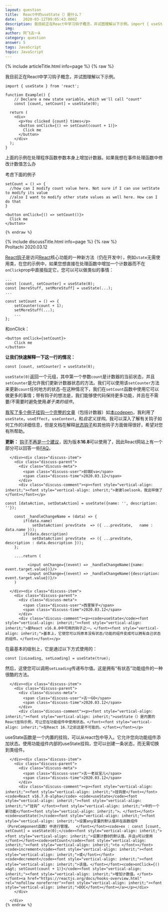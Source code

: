 ```yaml
---
layout: question
title:  React中的useState（）是什么？
date:   2020-03-12T09:05:43.000Z
description: 我目前正在React中学习钩子概念，并试图理解以下示例。import { useState } from 'react';function Exa...
img: 
author: 阿飞古一A
category: question
answer: 5
tags: JavaScript
topic: JavaScript
---
```

<div class="article-root">
  <div class="article">
    {% include articleTitle.html info=page %}
    {% raw %}
    <div class="article-content"><p><font style="vertical-align: inherit;"><font style="vertical-align: inherit;">我目前正在React中学习钩子概念，并试图理解以下示例。</font></font></p>

<pre><code>import { useState } from 'react';<font></font>
<font></font>
function Example() {<font></font>
    // Declare a new state variable, which we'll call "count"<font></font>
    const [count, setCount] = useState(0);<font></font>
<font></font>
  return (<font></font>
    &lt;div&gt;<font></font>
      &lt;p&gt;You clicked {count} times&lt;/p&gt;<font></font>
      &lt;button onClick={() =&gt; setCount(count + 1)}&gt;<font></font>
        Click me<font></font>
      &lt;/button&gt;<font></font>
    &lt;/div&gt;<font></font>
  );<font></font>
}<font></font>
</code></pre>

<p><font style="vertical-align: inherit;"><font style="vertical-align: inherit;">上面的示例在处理程序函数参数本身上增加计数器。</font><font style="vertical-align: inherit;">如果我想在事件处理函数中修改计数值怎么办</font></font></p>

<p><font style="vertical-align: inherit;"><font style="vertical-align: inherit;">考虑下面的例子</font></font></p>

<pre><code>setCount = () =&gt; {<font></font>
  //how can I modify count value here. Not sure if I can use setState to modify its value<font></font>
  //also I want to modify other state values as well here. How can I do that<font></font>
}<font></font>
<font></font>
&lt;button onClick={() =&gt; setCount()}&gt;<font></font>
  Click me<font></font>
&lt;/button&gt;<font></font>
</code></pre></div>
    {% endraw %}
  </div>

  <div class="discuss-wrapper">
    {% include discussTitle.html info=page %}
    {% raw %}
    <div class="discuss-item">
        <div class="discuss-parent">
          <div class="discuss-meta">
            <span class="discuss-user">ProItachi</span>
            <span class="discuss-time">2020.03.12</span>
          </div>
          <div class="discuss-comment"><p><a href="https://reactjs.org/docs/hooks-overview.html" rel="noreferrer"><font style="vertical-align: inherit;"><font style="vertical-align: inherit;">React钩子</font></font></a><font style="vertical-align: inherit;"><font style="vertical-align: inherit;">是访问</font><a href="https://reactjs.org/docs/hooks-overview.html" rel="noreferrer"><font style="vertical-align: inherit;">React</font></a><font style="vertical-align: inherit;">核心功能的一种新方法（仍在开发中），例如</font></font><code>state</code><font style="vertical-align: inherit;"><font style="vertical-align: inherit;">无需使用类，在您的示例中，如果您想直接在处理函数中增加一个计数器而不在</font></font><code>onClick</code><font style="vertical-align: inherit;"><font style="vertical-align: inherit;">prop中</font><font style="vertical-align: inherit;">直接指定它</font><font style="vertical-align: inherit;">，您可以可以做类似的事情：</font></font></p>

<pre><code>...<font></font>
const [count, setCounter] = useState(0);<font></font>
const [moreStuff, setMoreStuff] = useState(...);<font></font>
...<font></font>
<font></font>
const setCount = () =&gt; {<font></font>
    setCounter(count + 1);<font></font>
    setMoreStuff(...);<font></font>
    ...<font></font>
};<font></font>
</code></pre>

<p><font style="vertical-align: inherit;"><font style="vertical-align: inherit;">和onClick：</font></font></p>

<pre><code>&lt;button onClick={setCount}&gt;<font></font>
    Click me<font></font>
&lt;/button&gt;<font></font>
</code></pre>

<p><strong><font style="vertical-align: inherit;"><font style="vertical-align: inherit;">让我们快速解释一下这一行的情况：</font></font></strong></p>

<pre><code>const [count, setCounter] = useState(0);
</code></pre>

<p><code>useState(0)</code><font style="vertical-align: inherit;"><font style="vertical-align: inherit;">返回一个元组，其中第一个参数</font></font><code>count</code><font style="vertical-align: inherit;"><font style="vertical-align: inherit;">是计数器的当前状态，并且</font></font><code>setCounter</code><font style="vertical-align: inherit;"><font style="vertical-align: inherit;">是允许我们更新计数器状态的方法。</font><font style="vertical-align: inherit;">我们可以使用该</font></font><code>setCounter</code><font style="vertical-align: inherit;"><font style="vertical-align: inherit;">方法来更新</font></font><code>count</code><font style="vertical-align: inherit;"><font style="vertical-align: inherit;">任何地方</font><font style="vertical-align: inherit;">的状态</font><font style="vertical-align: inherit;">-在这种情况下，我们在</font></font><code>setCount</code><font style="vertical-align: inherit;"><font style="vertical-align: inherit;">函数中</font><font style="vertical-align: inherit;">使用它</font><font style="vertical-align: inherit;">可以做更多的事情；</font><font style="vertical-align: inherit;">带有钩子的想法是，我们能够使代码保持更多功能，并且</font><font style="vertical-align: inherit;">在不需要/不需要时</font><font style="vertical-align: inherit;">避免使用</font></font><em><font style="vertical-align: inherit;"><font style="vertical-align: inherit;">基于类的组件</font></font></em><font style="vertical-align: inherit;"><font style="vertical-align: inherit;">。</font></font></p>

<p><a href="https://enmascript.com/articles/2018/10/26/react-conf-2018-understanding-react-hooks-proposal-with-simple-examples" rel="noreferrer"><font style="vertical-align: inherit;"><font style="vertical-align: inherit;">我写了多个例子挂钩一个完整的文章</font></font></a><font style="vertical-align: inherit;"><font style="vertical-align: inherit;">（包括计数器）如</font></font><a href="https://codepen.io/enmanuelduran/pen/LgMomz" rel="noreferrer"><font style="vertical-align: inherit;"><font style="vertical-align: inherit;">本codepen</font></font></a><font style="vertical-align: inherit;"><font style="vertical-align: inherit;">，我利用了</font></font><code>useState</code><font style="vertical-align: inherit;"><font style="vertical-align: inherit;">，</font></font><code>useEffect</code><font style="vertical-align: inherit;"><font style="vertical-align: inherit;">，</font></font><code>useContext</code><font style="vertical-align: inherit;"><font style="vertical-align: inherit;">，和</font></font><em><font style="vertical-align: inherit;"><font style="vertical-align: inherit;">自定义挂钩</font></font></em><font style="vertical-align: inherit;"><font style="vertical-align: inherit;">。</font><font style="vertical-align: inherit;">我可以深入了解有关钩子如何工作的详细信息，但是文档在解释</font></font><a href="https://reactjs.org/docs/hooks-overview.html#-state-hook" rel="noreferrer"><font style="vertical-align: inherit;"><font style="vertical-align: inherit;">状态钩子</font></font></a><font style="vertical-align: inherit;"><font style="vertical-align: inherit;">和其他钩子方面</font><font style="vertical-align: inherit;">做得很好</font><font style="vertical-align: inherit;">，希望对您有所帮助。</font></font></p>

<p><strong><font style="vertical-align: inherit;"><font style="vertical-align: inherit;">更新：</font></font></strong> <a href="https://github.com/facebook/react/blob/master/CHANGELOG.md#1680-february-6-2019" rel="noreferrer"><font style="vertical-align: inherit;"><font style="vertical-align: inherit;">钩子不再是一个建议</font></font></a><font style="vertical-align: inherit;"><font style="vertical-align: inherit;">，因为版本</font></font><strong><font style="vertical-align: inherit;"><font style="vertical-align: inherit;">16.8</font></font></strong><font style="vertical-align: inherit;"><font style="vertical-align: inherit;">可以使用了，因此React网站上有一个部分可以回答一些</font></font><a href="https://reactjs.org/docs/hooks-faq.html" rel="noreferrer"><font style="vertical-align: inherit;"><font style="vertical-align: inherit;">FAQ</font></font></a><font style="vertical-align: inherit;"><font style="vertical-align: inherit;">。</font></font></p></div>
        </div>
        
      </div><div class="discuss-item">
        <div class="discuss-parent">
          <div class="discuss-meta">
            <span class="discuss-user">前端Eva</span>
            <span class="discuss-time">2020.03.12</span>
          </div>
          <div class="discuss-comment"><p><font style="vertical-align: inherit;"><font style="vertical-align: inherit;">谢谢loelsonk，我这样做了</font></font></p>

<p></p><div class="snippet" data-lang="js" data-hide="false" data-console="true" data-babel="false">
<div class="snippet-code">
<pre class="snippet-code-html lang-html prettyprint-override"><code>const [dataAction, setDataAction] = useState({name: '', description: ''});<font></font>
<font></font>
    const _handleChangeName = (data) =&gt; {<font></font>
        if(data.name)<font></font>
            setDataAction( prevState  =&gt; ({ ...prevState,   name : data.name }));<font></font>
        if(data.description)<font></font>
            setDataAction( prevState  =&gt; ({ ...prevState,   description : data.description }));<font></font>
    };<font></font>
    <font></font>
    ....return (<font></font>
    <font></font>
          &lt;input onChange={(event) =&gt; _handleChangeName({name: event.target.value})}/&gt;<font></font>
          &lt;input onChange={(event) =&gt; _handleChangeName({description: event.target.value})}/&gt;<font></font>
    )</code></pre>
</div>
</div>
<p></p></div>
        </div>
        
      </div><div class="discuss-item">
        <div class="discuss-parent">
          <div class="discuss-meta">
            <span class="discuss-user">西里猴子</span>
            <span class="discuss-time">2020.03.12</span>
          </div>
          <div class="discuss-comment"><p><code>useState</code><font style="vertical-align: inherit;"><font style="vertical-align: inherit;">是React v16.8.0中可用的钩子之一。</font><font style="vertical-align: inherit;">基本上，它使您可以将原本没有状态/功能的组件变成可以拥有自己状态的组件。</font></font></p>

<p><font style="vertical-align: inherit;"><font style="vertical-align: inherit;">在最基本的级别上，它是通过以下方式使用的：</font></font></p>

<pre><code>const [isLoading, setLoading] = useState(true);
</code></pre>

<p><font style="vertical-align: inherit;"><font style="vertical-align: inherit;">然后，这使您可以调用</font></font><code>setLoading</code><font style="vertical-align: inherit;"><font style="vertical-align: inherit;">传递布尔值。</font><font style="vertical-align: inherit;">这是拥有“有状态”功能组件的一种很酷的方法。</font></font></p></div>
        </div>
        
      </div><div class="discuss-item">
        <div class="discuss-parent">
          <div class="discuss-meta">
            <span class="discuss-user">古一GO</span>
            <span class="discuss-time">2020.03.12</span>
          </div>
          <div class="discuss-comment"><p><font style="vertical-align: inherit;"><font style="vertical-align: inherit;">useState（）是内置的React挂钩示例，可让您在功能组件中使用状态。</font><font style="vertical-align: inherit;">在React 16.7之前这是不可能的。</font></font></p>

<p><font style="vertical-align: inherit;"><font style="vertical-align: inherit;">useState函数是一个内置的挂钩，可以从react包中导入。</font><font style="vertical-align: inherit;">它允许您向功能组件添加状态。</font><font style="vertical-align: inherit;">使用功能组件内部的useState挂钩，您可以创建一条状态，而无需切换到类组件。</font></font></p></div>
        </div>
        
      </div><div class="discuss-item">
        <div class="discuss-parent">
          <div class="discuss-meta">
            <span class="discuss-user">古一老丝宝儿</span>
            <span class="discuss-time">2020.03.12</span>
          </div>
          <div class="discuss-comment"><p><font style="vertical-align: inherit;"><font style="vertical-align: inherit;">挂钩是</font></font><code>React v16.7.0-alpha</code> <code>useState</code><font style="vertical-align: inherit;"><font style="vertical-align: inherit;">“挂钩” </font><font style="vertical-align: inherit;">中的一个新功能</font><font style="vertical-align: inherit;">。</font></font><code>useState()</code><font style="vertical-align: inherit;"><font style="vertical-align: inherit;">设置any变量的默认值并在函数组件（PureComponent函数）中进行管理。  </font></font><code>ex : const [count, setCount] = useState(0);</code><font style="vertical-align: inherit;"><font style="vertical-align: inherit;">设置计数0的默认值。并且u可以使用</font></font><code>setCount</code><font style="vertical-align: inherit;"><font style="vertical-align: inherit;">to </font></font><code>increment</code><font style="vertical-align: inherit;"><font style="vertical-align: inherit;">或</font></font><code>decrement</code><font style="vertical-align: inherit;"><font style="vertical-align: inherit;">该值。</font></font><code>onClick={() =&gt; setCount(count + 1)}</code><font style="vertical-align: inherit;"><font style="vertical-align: inherit;">增加计数值。</font></font><a href="https://reactjs.org/docs/hooks-overview.html" rel="nofollow noreferrer"><font style="vertical-align: inherit;"><font style="vertical-align: inherit;">DOC</font></font></a></p></div>
        </div>
        
      </div>
    {% endraw %}
  </div>
<div>
